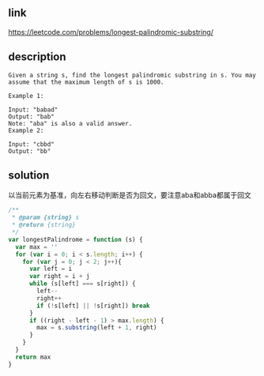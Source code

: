 ## link

https://leetcode.com/problems/longest-palindromic-substring/

## description

```
Given a string s, find the longest palindromic substring in s. You may assume that the maximum length of s is 1000.

Example 1:

Input: "babad"
Output: "bab"
Note: "aba" is also a valid answer.
Example 2:

Input: "cbbd"
Output: "bb"

```

## solution

以当前元素为基准，向左右移动判断是否为回文，要注意aba和abba都属于回文

```javascript
/**
 * @param {string} s
 * @return {string}
 */
var longestPalindrome = function (s) {
  var max = ''  
  for (var i = 0; i < s.length; i++) {
    for (var j = 0; j < 2; j++){
      var left = i
      var right = i + j
      while (s[left] === s[right]) {
        left--
        right++
        if (!s[left] || !s[right]) break  
      }
      if ((right - left - 1) > max.length) {
        max = s.substring(left + 1, right)  
      }
    }  
  }   
  return max  
}
```
